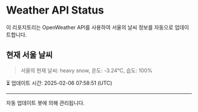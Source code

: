 
# Weather API Status

이 리포지토리는 OpenWeather API를 사용하여 서울의 날씨 정보를 자동으로 업데이트합니다.

## 현재 서울 날씨
> 서울의 현재 날씨: heavy snow, 온도: -3.24°C, 습도: 100%

⏳ 업데이트 시간: 2025-02-06 07:58:51 (UTC)

---
자동 업데이트 봇에 의해 관리됩니다.
